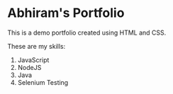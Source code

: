 # Abhiram's Portfolio

This is a demo portfolio created using HTML and CSS.

These are my skills:
1. JavaScript
1. NodeJS
1. Java
1. Selenium Testing